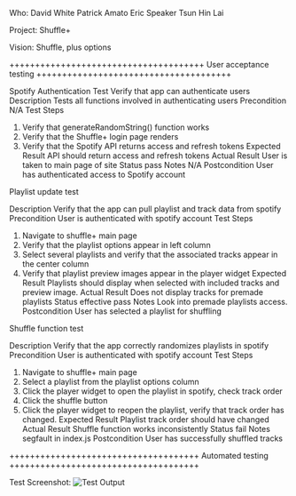 Who:
David White
Patrick Amato
Eric Speaker
Tsun Hin Lai

Project:
Shuffle+

Vision:
Shuffle, plus options

++++++++++++++++++++++++++++++++++++++
User acceptance testing
++++++++++++++++++++++++++++++++++++++

Spotify Authentication Test
  Verify that app can authenticate users
Description
  Tests all functions involved in authenticating users
Precondition
  N/A
Test Steps
  1. Verify that generateRandomString() function works
  2. Verify that the Shuffle+ login page renders
  3. Verify that the Spotify API returns access and refresh tokens
Expected Result
  API should return access and refresh tokens
Actual Result
  User is taken to main page of site
Status
  pass
Notes
  N/A
Postcondition
  User has authenticated access to Spotify account
  
  
  
Playlist update test
  
Description
  Verify that the app can pull playlist and track data from spotify
Precondition
  User is authenticated with spotify account
Test Steps
  1. Navigate to shuffle+ main page
  2. Verify that the playlist options appear in left column
  3. Select several playlists and verify that the associated tracks appear in the center column
  4. Verify that playlist preview images appear in the player widget
Expected Result
  Playlists should display when selected with included tracks and preview image.
Actual Result
  Does not display tracks for premade playlists
Status
  effective pass
Notes
  Look into premade playlists access.
Postcondition
  User has selected a playlist for shuffling
  
  
  
Shuffle function test
  
Description
  Verify that the app correctly randomizes playlists in spotify
Precondition
  User is authenticated with spotify account
Test Steps
  1. Navigate to shuffle+ main page
  2. Select a playlist from the playlist options column
  3. Click the player widget to open the playlist in spotify, check track order
  4. Click the shuffle button
  5. Click the player widget to reopen the playlist, verify that track order has changed.
Expected Result
  Playlist track order should have changed
Actual Result
  Shuffle function works inconsistently
Status
  fail
Notes
  segfault in index.js
Postcondition
  User has successfully shuffled tracks
  
+++++++++++++++++++++++++++++++++++++
Automated testing
+++++++++++++++++++++++++++++++++++++

Test Screenshot:
  ![Test Output](./img.jpg?raw=true "Title")
